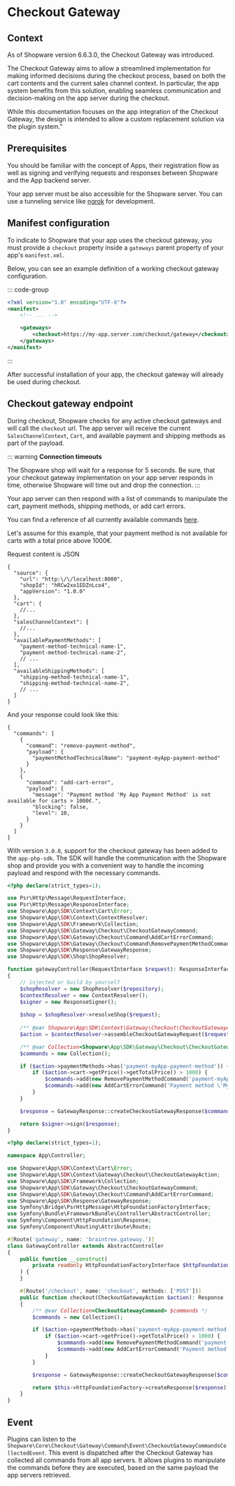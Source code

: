 # Checkout Gateway

## Context

As of Shopware version 6.6.3.0, the Checkout Gateway was introduced.

The Checkout Gateway aims to allow a streamlined implementation for making informed decisions during the checkout process, based on both the cart contents and the current sales channel context.
In particular, the app system benefits from this solution, enabling seamless communication and decision-making on the app server during the checkout.

While this documentation focuses on the app integration of the Checkout Gateway, the design is intended to allow a custom replacement solution via the plugin system."

## Prerequisites

You should be familiar with the concept of Apps, their registration flow as well as signing and verifying requests and responses between Shopware and the App backend server.

<PageRef page="../../app-base-guide.md" title="App base guide" />

Your app server must be also accessible for the Shopware server.
You can use a tunneling service like [ngrok](https://ngrok.com/) for development.

## Manifest configuration

To indicate to Shopware that your app uses the checkout gateway, you must provide a `checkout` property inside a `gateways` parent property of your app's `manifest.xml`.

Below, you can see an example definition of a working checkout gateway configuration.

::: code-group

```xml [manifest.xml]
<?xml version="1.0" encoding="UTF-8"?>
<manifest>
    <!-- ... -->

    <gateways>
        <checkout>https://my-app.server.com/checkout/gateway</checkout>
    </gateways>
</manifest>
```

:::

After successful installation of your app, the checkout gateway will already be used during checkout.

## Checkout gateway endpoint

During checkout, Shopware checks for any active checkout gateways and will call the `checkout` url.
The app server will receive the current `SalesChannelContext`, `Cart`, and available payment and shipping methods as part of the payload.

::: warning
**Connection timeouts**

The Shopware shop will wait for a response for 5 seconds.
Be sure, that your checkout gateway implementation on your app server responds in time, otherwise Shopware will time out and drop the connection.
:::

Your app server can then respond with a list of commands to manipulate the cart, payment methods, shipping methods, or add cart errors.

You can find a reference of all currently available commands [here](./command-reference.md).

Let's assume for this example, that your payment method is not available for carts with a total price above 1000€.

<Tabs>

<Tab title="HTTP">

Request content is JSON

```json5
{
  "source": {
    "url": "http:\/\/localhost:8000",
    "shopId": "hRCw2xo1EDZnLco4",
    "appVersion": "1.0.0"
  },
  "cart": {
    //...
  },
  "salesChannelContext": {
    //...
  },
  "availablePaymentMethods": [
    "payment-method-technical-name-1",
    "payment-method-technical-name-2",
    // ...
  ],
  "availableShippingMethods": [
    "shipping-method-technical-name-1",
    "shipping-method-technical-name-2",
    // ...
  ]
}
```

And your response could look like this:

```json5
{
  "commands": [
    {
      "command": "remove-payment-method",
      "payload": {
        "paymentMethodTechnicalName": "payment-myApp-payment-method"
      }
    },
    {
      "command": "add-cart-error",
      "payload": {
        "message": "Payment method 'My App Payment Method' is not available for carts > 1000€.",
        "blocking": false,
        "level": 10,
      }
    }
  ]
}
```

</Tab>

<Tab title="App PHP SDK">

With version `3.0.0`, support for the checkout gateway has been added to the `app-php-sdk`.
The SDK will handle the communication with the Shopware shop and provide you with a convenient way to handle the incoming payload and respond with the necessary commands.

```php
<?php declare(strict_types=1);

use Psr\Http\Message\RequestInterface;
use Psr\Http\Message\ResponseInterface;
use Shopware\App\SDK\Context\Cart\Error;
use Shopware\App\SDK\Context\ContextResolver;
use Shopware\App\SDK\Framework\Collection;
use Shopware\App\SDK\Gateway\Checkout\CheckoutGatewayCommand;
use Shopware\App\SDK\Gateway\Checkout\Command\AddCartErrorCommand;
use Shopware\App\SDK\Gateway\Checkout\Command\RemovePaymentMethodCommand;
use Shopware\App\SDK\Response\GatewayResponse;
use Shopware\App\SDK\Shop\ShopResolver;

function gatewayController(RequestInterface $request): ResponseInterface
{
    // injected or build by yourself
    $shopResolver = new ShopResolver($repository);
    $contextResolver = new ContextResolver();
    $signer = new ResponseSigner();
    
    $shop = $shopResolver->resolveShop($request);
    
    /** @var Shopware\App\SDK\Context\Gateway\Checkout\CheckoutGatewayAction $action */
    $action = $contextResolver->assembleCheckoutGatewayRequest($request, $shop);

    /** @var Collection<Shopware\App\SDK\Gateway\Checkout\CheckoutGatewayCommand> $commands */
    $commands = new Collection();

    if ($action->paymentMethods->has('payment-myApp-payment-method')) {
        if ($action->cart->getPrice()->getTotalPrice() > 1000) {
            $commands->add(new RemovePaymentMethodCommand('payment-myApp-payment-method'));
            $commands->add(new AddCartErrorCommand('Payment method \'My App Payment Method\' is not available for carts > 1000€.', false, Error::LEVEL_WARNING));
        }
    }

    $response = GatewayResponse::createCheckoutGatewayResponse($commands);

    return $signer->sign($response);
}
```

</Tab>

<Tab title="Symfony Bundle">

```php
<?php declare(strict_types=1);

namespace App\Controller;

use Shopware\App\SDK\Context\Cart\Error;
use Shopware\App\SDK\Context\Gateway\Checkout\CheckoutGatewayAction;
use Shopware\App\SDK\Framework\Collection;
use Shopware\App\SDK\Gateway\Checkout\CheckoutGatewayCommand;
use Shopware\App\SDK\Gateway\Checkout\Command\AddCartErrorCommand;
use Shopware\App\SDK\Response\GatewayResponse;
use Symfony\Bridge\PsrHttpMessage\HttpFoundationFactoryInterface;
use Symfony\Bundle\FrameworkBundle\Controller\AbstractController;
use Symfony\Component\HttpFoundation\Response;
use Symfony\Component\Routing\Attribute\Route;

#[Route('gateway', name: 'braintree.gateway.')]
class GatewayController extends AbstractController
{
    public function __construct(
        private readonly HttpFoundationFactoryInterface $httpFoundationFactory
    ) {
    }

    #[Route('/checkout', name: 'checkout', methods: ['POST'])]
    public function checkout(CheckoutGatewayAction $action): Response
    {
        /** @var Collection<CheckoutGatewayCommand> $commands */
        $commands = new Collection();

        if ($action->paymentMethods->has('payment-myApp-payment-method')) {
            if ($action->cart->getPrice()->getTotalPrice() > 1000) {
                $commands->add(new RemovePaymentMethodCommand('payment-myApp-payment-method'));
                $commands->add(new AddCartErrorCommand('Payment method \'My App Payment Method\' is not available for carts > 1000€.', false, Error::LEVEL_WARNING));
            }
        }

        $response = GatewayResponse::createCheckoutGatewayResponse($commands);

        return $this->httpFoundationFactory->createResponse($response);
    }
}
```

</Tab>

</Tabs>

## Event

Plugins can listen to the `Shopware\Core\Checkout\Gateway\Command\Event\CheckoutGatewayCommandsCollectedEvent`.
This event is dispatched after the Checkout Gateway has collected all commands from all app servers.
It allows plugins to manipulate the commands before they are executed, based on the same payload the app servers retrieved.
